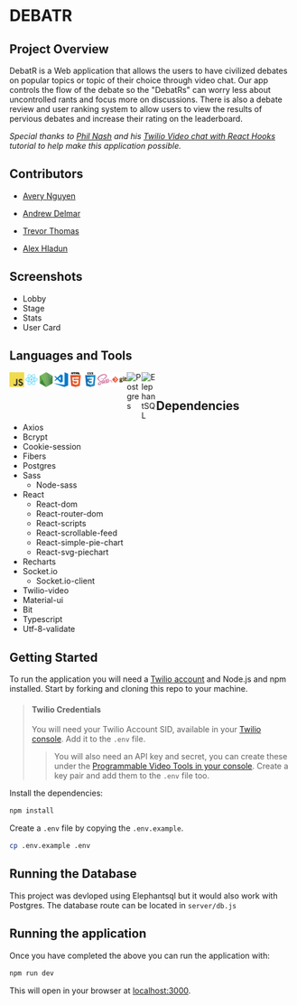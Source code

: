 # DEBATR

## Project Overview

DebatR is a Web application that allows the users to have civilized debates on popular topics or topic of their choice through video chat. Our app controls the flow of the debate so the "DebatRs" can worry less about uncontrolled rants and focus more on discussions. There is also a debate review and user ranking system to allow users to view the results of pervious debates and increase their rating on the leaderboard. 

*Special thanks to [Phil Nash](https://github.com/philnash) and his [Twilio Video chat with React Hooks](https://github.com/philnash/twilio-video-react-hooks) tutorial to help make this application possible.*

## Contributors

- [Avery Nguyen](https://github.com/Avery-Nguyen)

- [Andrew Delmar](https://github.com/andrewdelmar87)

- [Trevor Thomas](https://github.com/BDeWitt-Cohen)

- [Alex Hladun](https://github.com/alex-hladun)

## Screenshots

- Lobby
- Stage
- Stats
- User Card

## Languages and Tools
<img align="left" alt="JavaScript" width="26px" src="https://raw.githubusercontent.com/github/explore/80688e429a7d4ef2fca1e82350fe8e3517d3494d/topics/javascript/javascript.png" />
<img align="left" alt="React" width="26px" src="https://raw.githubusercontent.com/github/explore/80688e429a7d4ef2fca1e82350fe8e3517d3494d/topics/react/react.png" />
<img align="left" alt="Node.js" width="26px" src="https://raw.githubusercontent.com/github/explore/80688e429a7d4ef2fca1e82350fe8e3517d3494d/topics/nodejs/nodejs.png" />
<img align="left" alt="Visual Studio Code" width="26px" src="https://raw.githubusercontent.com/github/explore/80688e429a7d4ef2fca1e82350fe8e3517d3494d/topics/visual-studio-code/visual-studio-code.png" />
<img align="left" alt="HTML5" width="26px" src="https://raw.githubusercontent.com/github/explore/80688e429a7d4ef2fca1e82350fe8e3517d3494d/topics/html/html.png" />
<img align="left" alt="CSS3" width="26px" src="https://raw.githubusercontent.com/github/explore/80688e429a7d4ef2fca1e82350fe8e3517d3494d/topics/css/css.png" />
<img align="left" alt="Sass" width="26px" src="https://raw.githubusercontent.com/github/explore/80688e429a7d4ef2fca1e82350fe8e3517d3494d/topics/sass/sass.png" />
<img align="left" alt="Git" width="26px" src="https://raw.githubusercontent.com/github/explore/80688e429a7d4ef2fca1e82350fe8e3517d3494d/topics/git/git.png" />
<img align="left" alt="Postgres" width="26px" src="https://upload.wikimedia.org/wikipedia/commons/thumb/2/29/Postgresql_elephant.svg/1200px-Postgresql_elephant.svg.png" />
<img align="left" alt="ElephantSQL" width="26px" src="https://www.elephantsql.com/images/elephant_256.png" />
<br/>


## Dependencies
- Axios
- Bcrypt
- Cookie-session
- Fibers
- Postgres
- Sass
  - Node-sass
- React
  - React-dom
  - React-router-dom
  - React-scripts
  - React-scrollable-feed
  - React-simple-pie-chart
  - React-svg-piechart
- Recharts
- Socket.io
  - Socket.io-client
- Twilio-video
- Material-ui
- Bit
- Typescript
- Utf-8-validate

## Getting Started

To run the application you will need a [Twilio account](https://www.twilio.com/try-twilio) and Node.js and npm installed. Start by forking and cloning this repo to your machine.

>#### Twilio Credentials
>You will need your Twilio Account SID, available in your [Twilio console](https://www.twilio.com/console). Add it to the `.env` file.
>>You will also need an API key and secret, you can create these under the [Programmable Video Tools in your console](https://www.twilio.com/console/video/project/api-keys). Create a key pair and add them to the `.env` file too.



Install the dependencies:

```bash
npm install
```

Create a `.env` file by copying the `.env.example`.

```bash
cp .env.example .env
```
## Running the Database

This project was devloped using Elephantsql but it would also work with Postgres. The database route can be located in `server/db.js`


## Running the application

Once you have completed the above you can run the application with:

```bash
npm run dev
```

This will open in your browser at [localhost:3000](http://localhost:3000).
